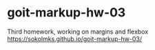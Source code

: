 # goit-markup-hw-03
Third homework, working on margins and flexbox <br/>
https://sokolmks.github.io/goit-markup-hw-03/
